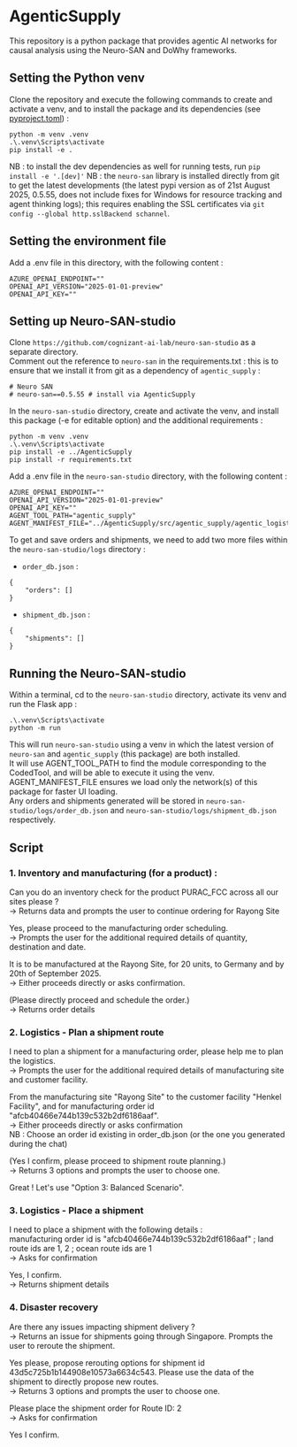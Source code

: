 # AgenticSupply

This repository is a python package that provides agentic AI networks for causal analysis using the Neuro-SAN and DoWhy frameworks.  

## Setting the Python venv

Clone the repository and execute the following commands to create and activate a venv, and to install the package and its dependencies (see [pyproject.toml](pyproject.toml)) :
```
python -m venv .venv
.\.venv\Scripts\activate
pip install -e .
```

NB : to install the dev dependencies as well for running tests, run ``pip install -e '.[dev]'``
NB : the ``neuro-san`` library is installed directly from git to get the latest developments (the latest pypi version as of 21st August 2025, 0.5.55, does not include fixes for Windows for resource tracking and agent thinking logs); this requires enabling the SSL certificates via ``git config --global http.sslBackend schannel``.  

## Setting the environment file
Add a .env file in this directory, with the following content :
```
AZURE_OPENAI_ENDPOINT=""
OPENAI_API_VERSION="2025-01-01-preview"
OPENAI_API_KEY=""
```

## Setting up Neuro-SAN-studio
Clone ``https://github.com/cognizant-ai-lab/neuro-san-studio`` as a separate directory.  
Comment out the reference to ``neuro-san`` in the requirements.txt : this is to ensure that we install it from git as a dependency of ``agentic_supply`` :
```
# Neuro SAN
# neuro-san==0.5.55 # install via AgenticSupply
``` 

In the ``neuro-san-studio`` directory, create and activate the venv, and install this package (-e for editable option) and the additional requirements :
```
python -m venv .venv
.\.venv\Scripts\activate
pip install -e ../AgenticSupply
pip install -r requirements.txt
```

Add a .env file in the ``neuro-san-studio`` directory, with the following content :
```
AZURE_OPENAI_ENDPOINT=""
OPENAI_API_VERSION="2025-01-01-preview"
OPENAI_API_KEY=""
AGENT_TOOL_PATH="agentic_supply" 
AGENT_MANIFEST_FILE="../AgenticSupply/src/agentic_supply/agentic_logistics/manifest.hocon"
```

To get and save orders and shipments, we need to add two more files within the ``neuro-san-studio/logs`` directory :
- ``order_db.json`` :
```
{
    "orders": []
}
```
- ``shipment_db.json`` :
```
{
    "shipments": []
}
```

## Running the Neuro-SAN-studio
Within a terminal, cd to the ``neuro-san-studio`` directory, activate its venv and run the Flask app :
```
.\.venv\Scripts\activate
python -m run
```
This will run ``neuro-san-studio`` using a venv in which the latest version of ``neuro-san`` and ``agentic_supply`` (this package) are both installed.  
It will use AGENT_TOOL_PATH to find the module corresponding to the CodedTool, and will be able to execute it using the venv.  
AGENT_MANIFEST_FILE ensures we load only the network(s) of this package for faster UI loading.  
Any orders and shipments generated will be stored in ``neuro-san-studio/logs/order_db.json`` and ``neuro-san-studio/logs/shipment_db.json`` respectively.  

## Script
### 1. Inventory and manufacturing (for a product) :
Can you do an inventory check for the product PURAC_FCC across all our sites please ?  
-> Returns data and prompts the user to continue ordering for Rayong Site  
  
Yes, please proceed to the manufacturing order scheduling.  
-> Prompts the user for the additional required details of quantity, destination and date.  

It is to be manufactured at the Rayong Site, for 20 units, to Germany and by 20th of September 2025.  
-> Either proceeds directly or asks confirmation.  
  
(Please directly proceed and schedule the order.)  
-> Returns order details  

### 2. Logistics - Plan a shipment route
I need to plan a shipment for a manufacturing order, please help me to plan the logistics.  
-> Prompts the user for the additional required details of manufacturing site and customer facility.  
  
From the manufacturing site "Rayong Site" to the customer facility "Henkel Facility", and for manufacturing order id "afcb40466e744b139c532b2df6186aaf".   
-> Either proceeds directly or asks confirmation   
NB : Choose an order id existing in order_db.json (or the one you generated during the chat)   
  
(Yes I confirm, please proceed to shipment route planning.)  
-> Returns 3 options and prompts the user to choose one.  
    
Great ! Let's use "Option 3: Balanced Scenario".   

### 3. Logistics - Place a shipment
I need to place a shipment with the following details :  
manufacturing order id is "afcb40466e744b139c532b2df6186aaf" ; land route ids are 1, 2 ; ocean route ids are 1  
-> Asks for confirmation  
  
Yes, I confirm.  
-> Returns shipment details  

### 4. Disaster recovery
Are there any issues impacting shipment delivery ?  
-> Returns an issue for shipments going through Singapore. Prompts the user to reroute the shipment.  
  
Yes please, propose rerouting options for shipment id 43d5c725b1b144908e10573a6634c543. Please use the data of the shipment to directly propose new routes.  
-> Returns 3 options and prompts the user to choose one.  
  
Please place the shipment order for Route ID: 2  
-> Asks for confirmation  
  
Yes I confirm.